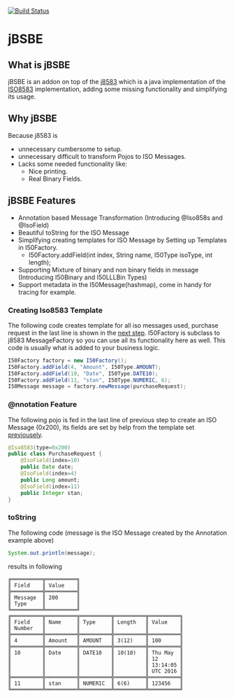 [![Build Status](https://travis-ci.org/keyhan/jBSBE.svg?branch=master)](https://travis-ci.org/keyhan/jBSBE)
# jBSBE
## What is jBSBE
jBSBE is an addon on top of the [j8583](https://github.com/chochos/j8583) which is a java implementation of the [ISO8583](https://en.wikipedia.org/wiki/ISO_8583) implementation, adding some missing functionality and simplifying its usage.

## Why jBSBE
Because j8583 is
- unnecessary cumbersome to setup.
- unnecessary difficult to transform Pojos to ISO Messages.
- Lacks some needed functionality like:
  - Nice printing.
  - Real Binary Fields.

## jBSBE Features
- Annotation based Message Transformation (Introducing @Iso858s and @IsoField)
- Beautiful toString for the ISO Message
- Simplifying creating templates for ISO Message by Setting up Templates in I50Factory.
  - I50Factory.addField(int index, String name, I50Type isoType, int length);
- Supporting Mixture of binary and non binary fields in message (Introducing I50Binary and I50LLLBin Types)
- Support metadata in the I50Message(hashmap), come in handy for tracing for example.

### Creating Iso8583 Template
The following code creates template for all iso messages used, purchase request in the last line is shown in the [next step](#@nnotation-feature). I50Factory is subclass to j8583 MessageFactory so you can use all its functionality here as well. This code is usually what is added to your business logic.
```java
I50Factory factory = new I50Factory();
I50Factory.addField(4, "Amount", I50Type.AMOUNT);
I50Factory.addField(10, "Date", I50Type.DATE10);
I50Factory.addField(11, "stan", I50Type.NUMERIC, 6);
I50Message message = factory.newMessage(purchaseRequest);
```

### @nnotation Feature
The following pojo is fed in the last line of previous step to create an ISO Message (0x200), its fields are set by help from the template set [previousely](#creating-iso8583-template).
```java
@Iso8583(type=0x200)
public class PurchaseRequest {
	@IsoField(index=10)
	public Date date;
	@IsoField(index=4)
	public Long amount;
	@IsoField(index=11)
	public Integer stan;
}
```
### toString
The following code (message is the ISO Message created by the Annotation example above)
```java
System.out.println(message);
```
results in following
```
╔══════════╦══════════╗
║ Field    ║ Value    ║
╠══════════╬══════════╣
║ Message  ║ 200      ║
║ Type     ║          ║
╚══════════╩══════════╝
╔══════════╦══════════╦══════════╦══════════╦══════════╗
║ Field    ║ Name     ║ Type     ║ Length   ║ Value    ║
║ Number   ║          ║          ║          ║          ║
╠══════════╬══════════╬══════════╬══════════╬══════════╣
║ 4        ║ Amount   ║ AMOUNT   ║ 3(12)    ║ 100      ║
╠══════════╬══════════╬══════════╬══════════╬══════════╣
║ 10       ║ Date     ║ DATE10   ║ 10(10)   ║ Thu May  ║
║          ║          ║          ║          ║ 12       ║
║          ║          ║          ║          ║ 13:14:05 ║
║          ║          ║          ║          ║ UTC 2016 ║
╠══════════╬══════════╬══════════╬══════════╬══════════╣
║ 11       ║ stan     ║ NUMERIC  ║ 6(6)     ║ 123456   ║
╚══════════╩══════════╩══════════╩══════════╩══════════╝
```
